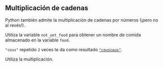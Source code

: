 ## Multiplicación de cadenas

Python también admite la multiplicación de cadenas por números (¡pero no al revés!).

Utiliza la variable `not_yet_food` para obtener un nombre de comida almacenado en la variable `food`.

<div class="hint">

`"cous"` repetido `2` veces te da como resultado [`"couscous"`](https://es.wikipedia.org/wiki/Cusc%C3%BAs).
</div>

<div class='hint'>Utiliza la multiplicación.</div>